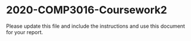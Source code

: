 # 2020-COMP3016-Coursework2

Please update this file and include the instructions and use this document for your report.
